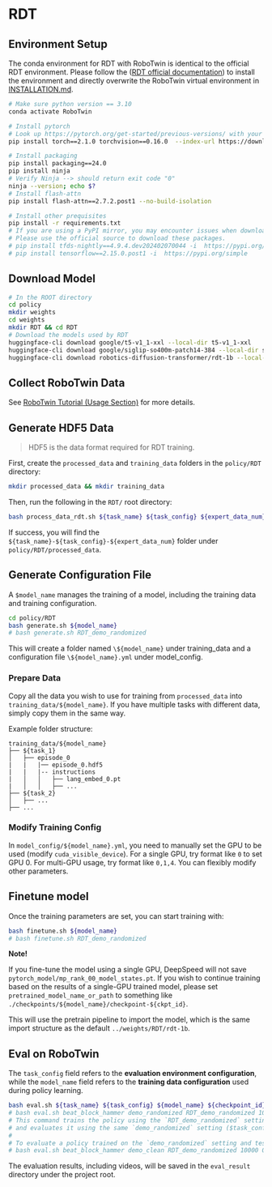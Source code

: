 # RDT
## Environment Setup
The conda environment for RDT with RoboTwin is identical to the official RDT environment. Please follow the ([RDT official documentation](https://github.com/thu-ml/RoboticsDiffusionTransformer)) to install the environment and directly overwrite the RoboTwin virtual environment in [INSTALLATION.md](../../INSTALLATION.md).

```bash
# Make sure python version == 3.10
conda activate RoboTwin

# Install pytorch
# Look up https://pytorch.org/get-started/previous-versions/ with your cuda version for a correct command
pip install torch==2.1.0 torchvision==0.16.0  --index-url https://download.pytorch.org/whl/cu121

# Install packaging
pip install packaging==24.0
pip install ninja
# Verify Ninja --> should return exit code "0"
ninja --version; echo $?
# Install flash-attn
pip install flash-attn==2.7.2.post1 --no-build-isolation

# Install other prequisites
pip install -r requirements.txt
# If you are using a PyPI mirror, you may encounter issues when downloading tfds-nightly and tensorflow. 
# Please use the official source to download these packages.
# pip install tfds-nightly==4.9.4.dev202402070044 -i  https://pypi.org/simple
# pip install tensorflow==2.15.0.post1 -i  https://pypi.org/simple
```

## Download Model

```bash
# In the ROOT directory
cd policy 
mkdir weights
cd weights
mkdir RDT && cd RDT
# Download the models used by RDT
huggingface-cli download google/t5-v1_1-xxl --local-dir t5-v1_1-xxl
huggingface-cli download google/siglip-so400m-patch14-384 --local-dir siglip-so400m-patch14-384
huggingface-cli download robotics-diffusion-transformer/rdt-1b --local-dir rdt-1b
```

## Collect RoboTwin Data

See [RoboTwin Tutorial (Usage Section)](https://robotwin-platform.github.io/doc/usage/collect-data.html) for more details.

## Generate HDF5 Data
> HDF5 is the data format required for RDT training.

First, create the `processed_data` and `training_data` folders in the `policy/RDT` directory:
```bash
mkdir processed_data && mkdir training_data
```

Then, run the following in the `RDT/` root directory:

```bash
bash process_data_rdt.sh ${task_name} ${task_config} ${expert_data_num} ${gpu_id}
```

If success, you will find the `${task_name}-${task_config}-${expert_data_num}` folder under `policy/RDT/processed_data`.

## Generate Configuration File
A `$model_name` manages the training of a model, including the training data and training configuration.
```bash
cd policy/RDT
bash generate.sh ${model_name}
# bash generate.sh RDT_demo_randomized
```

This will create a folder named `\${model_name}` under training_data and a configuration file `\${model_name}.yml` under model_config.

### Prepare Data
Copy all the data you wish to use for training from `processed_data` into `training_data/${model_name}`. If you have multiple tasks with different data, simply copy them in the same way.

Example folder structure:
```
training_data/${model_name}
├── ${task_1}
│   ├── episode_0
|   |   |── episode_0.hdf5
|   |   |-- instructions
|   │   │   ├── lang_embed_0.pt
|   │   │   ├── ...
├── ${task_2}
│   ├── ...
├── ...
```

### Modify Training Config
In `model_config/${model_name}.yml`, you need to manually set the GPU to be used (modify `cuda_visible_device`). For a single GPU, try format like `0` to set GPU 0. For multi-GPU usage, try format like `0,1,4`. You can flexibly modify other parameters.

## Finetune model

Once the training parameters are set, you can start training with:
```bash
bash finetune.sh ${model_name}
# bash finetune.sh RDT_demo_randomized
```
**Note!**

If you fine-tune the model using a single GPU, DeepSpeed will not save `pytorch_model/mp_rank_00_model_states.pt`. If you wish to continue training based on the results of a single-GPU trained model, please set `pretrained_model_name_or_path` to something like `./checkpoints/${model_name}/checkpoint-${ckpt_id}`. 

This will use the pretrain pipeline to import the model, which is the same import structure as the default `../weights/RDT/rdt-1b`.

## Eval on RoboTwin
The `task_config` field refers to the **evaluation environment configuration**, while the `model_name` field refers to the **training data configuration** used during policy learning.

```bash
bash eval.sh ${task_name} ${task_config} ${model_name} ${checkpoint_id} ${seed} ${gpu_id}
# bash eval.sh beat_block_hammer demo_randomized RDT_demo_randomized 10000 0 0
# This command trains the policy using the `RDT_demo_randomized` setting ($model_name)
# and evaluates it using the same `demo_randomized` setting ($task_config).
#
# To evaluate a policy trained on the `demo_randomized` setting and tested on the `demo_clean` setting, run:
# bash eval.sh beat_block_hammer demo_clean RDT_demo_randomized 10000 0 0
```

The evaluation results, including videos, will be saved in the `eval_result` directory under the project root.